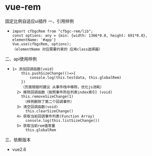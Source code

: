 # vue-rem
固定比例自适应ui插件
一、引用样例
*     import cfbgcRem from "cfbgc-rem/lib";
      const options: any = {min: {width: 1366*0.8, height: 691*0.8}, elementName: '#app'}
      Vue.use(cfbgcRem, options);
      （elementName 对应需要约束的 应用class选择器）
二、api使用样例
*     1> 添加回调函数(void)
          this.pushSizeChange(()=>{
              console.log(this.testdata, this.globalRem)
          })
          （页面销毁时建议 从事件栈中移除，优化js消耗）
        2> 移除回调函数（按照事件所在列表index索引）(void)
          this.removeSizeChange(1)
           （样例删除了第二个回调事件）
        3> 清空回调函数(void)
            this.clearSizeChange()
        4> 获取当前回调事件列表(Function Array)
            console.log(this.listSizeChange())
        5> 获取当前rem值常量
            this.globalRem

三、依赖版本
*    vue2.6
